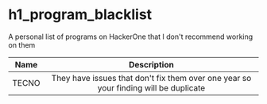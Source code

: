 # h1_program_blacklist
A personal list of programs on HackerOne that I don't recommend working on them

| Name | Description |
| :--: | :---------: |
| TECNO | They have issues that don't fix them over one year so your finding will be duplicate  |
